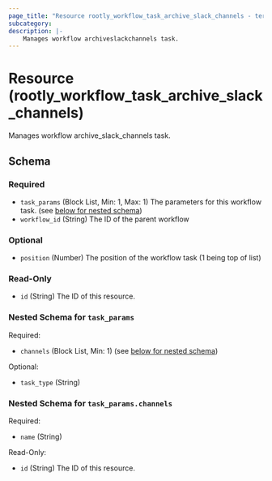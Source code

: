 ```yaml
---
page_title: "Resource rootly_workflow_task_archive_slack_channels - terraform-provider-rootly"
subcategory:
description: |-
    Manages workflow archiveslackchannels task.
---
```


# Resource (rootly_workflow_task_archive_slack_channels)

Manages workflow archive_slack_channels task.

<!-- schema generated by tfplugindocs -->
## Schema

### Required

- `task_params` (Block List, Min: 1, Max: 1) The parameters for this workflow task. (see [below for nested schema](#nestedblock--task_params))
- `workflow_id` (String) The ID of the parent workflow

### Optional

- `position` (Number) The position of the workflow task (1 being top of list)

### Read-Only

- `id` (String) The ID of this resource.

<a id="nestedblock--task_params"></a>
### Nested Schema for `task_params`

Required:

- `channels` (Block List, Min: 1) (see [below for nested schema](#nestedblock--task_params--channels))

Optional:

- `task_type` (String)

<a id="nestedblock--task_params--channels"></a>
### Nested Schema for `task_params.channels`

Required:

- `name` (String)

Read-Only:

- `id` (String) The ID of this resource.
